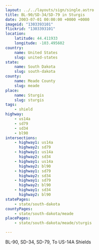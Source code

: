 ```yaml
---
layout: ../../layouts/sign/single.astro
title: BL-90/SD-34/SD-79 in Sturgis
date: 2003-07-01 00:00:00 +0000 +0000
imageid: "1303393101"
flickrid: "1303393101"
location:
    latitude: 44.411933
    longitude: -103.495602
country:
    name: United States
    slug: united-states
state:
    name: South Dakota
    slug: south-dakota
county:
    name: Meade County
    slug: meade
place:
    name: Sturgis
    slug: sturgis
tags:
    - shield
highway:
    - us14a
    - sd79
    - sd34
    - bl90
intersections:
    - highway1: us14a
      highway2: sd79
    - highway1: us14a
      highway2: sd34
    - highway1: us14a
      highway2: bl90
    - highway1: sd79
      highway2: sd34
    - highway1: sd79
      highway2: bl90
    - highway1: sd34
      highway2: bl90
statePages:
    - state/south-dakota
countyPages:
    - state/south-dakota/meade
placePages:
    - state/south-dakota/meade/sturgis

---
```

BL-90, SD-34, SD-79, To US-14A Shields